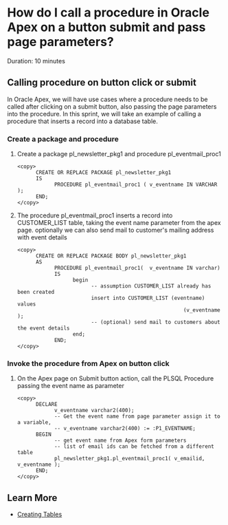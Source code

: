 # How do I call a procedure in Oracle Apex on a button submit and pass page parameters?
Duration: 10 minutes

## Calling procedure on button click or submit

In Oracle Apex, we will have use cases where a procedure needs to be called after clicking on a submit button, also passing the page parameters into the procedure. In this sprint, we will take an example of calling a procedure that inserts a record into a database table.

### Create a package and procedure

1. Create a package pl\_newsletter\_pkg1 and procedure pl\_eventmail\_proc1

      ```
      <copy> 
            CREATE OR REPLACE PACKAGE pl_newsletter_pkg1
            IS
                  PROCEDURE pl_eventmail_proc1 ( v_eventname IN VARCHAR ); 
            END; 
      </copy>
      ``` 

2. The procedure pl\_eventmail\_proc1 inserts a record into CUSTOMER\_LIST table, taking the event name parameter from the apex page. optionally we can also send mail to customer's mailing address with event details

      ```
      <copy> 
            CREATE OR REPLACE PACKAGE BODY pl_newsletter_pkg1 
            AS 
                  PROCEDURE pl_eventmail_proc1(  v_eventname IN varchar)
                  IS
                        begin
                              -- assumption CUSTOMER_LIST already has been created
                              insert into CUSTOMER_LIST (eventname) values 
                                                            (v_eventname );
                              -- (optional) send mail to customers about the event details 
                        end;
                  END;
      </copy>
      ``` 

### Invoke the procedure from Apex on button click      
      
   1. On the Apex page on Submit button action, call the PLSQL Procedure passing the event name as parameter

      ```
      <copy> 
            DECLARE  
                  v_eventname varchar2(400); 
                  -- Get the event name from page parameter assign it to a variable,  
                  -- v_eventname varchar2(400) := :P1_EVENTNAME;
            BEGIN
                  -- get event name from Apex form parameters  
                  -- list of email ids can be fetched from a different table
                  pl_newsletter_pkg1.pl_eventmail_proc1( v_emailid, v_eventname );
            END;
      </copy>
      ```      
 
## Learn More

* [Creating Tables](https://docs.oracle.com/cd/B28359_01/server.111/b28310/tables003.htm)
